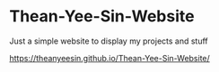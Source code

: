# Thean-Yee-Sin-Website
Just a simple website to display my projects and stuff

https://theanyeesin.github.io/Thean-Yee-Sin-Website/ 
